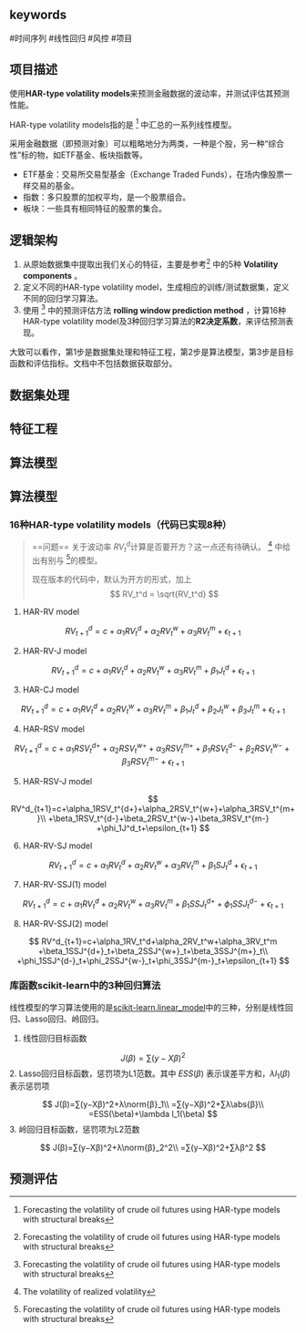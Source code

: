 ## keywords
#时间序列 #线性回归 #风控 #项目

## 项目描述

使用**HAR-type volatility models**来预测金融数据的波动率，并测试评估其预测性能。

HAR-type volatility models指的是 [^1] 中汇总的一系列线性模型。

采用金融数据（即预测对象）可以粗略地分为两类，一种是个股，另一种“综合性”标的物，如ETF基金、板块指数等。

-   ETF基金：交易所交易型基金（Exchange Traded Funds），在场内像股票一样交易的基金。
-   指数：多只股票的加权平均，是一个股票组合。
-   板块：一些具有相同特征的股票的集合。

## 逻辑架构

1.  从原始数据集中提取出我们关心的特征，主要是参考[^1] 中的5种 **Volatility components** 。
2.  定义不同的HAR-type volatility model，生成相应的训练/测试数据集，定义不同的回归学习算法。
3.  使用 [^1] 中的预测评估方法 **rolling window prediction method** ，计算16种HAR-type volatility model及3种回归学习算法的**R2决定系数**，来评估预测表现。

大致可以看作，第1步是数据集处理和特征工程，第2步是算法模型，第3步是目标函数和评估指标。文档中不包括数据获取部分。

## 数据集处理

## 特征工程

## 算法模型

## 算法模型

### 16种HAR-type volatility models（代码已实现8种）

> ==问题== 关于波动率 $RV_t^d$计算是否要开方？这一点还有待确认。 [^5] 中给出有别与 [^1]的模型。
>
> 现在版本的代码中，默认为开方的形式，加上
> $$
> RV_t^d = \sqrt{RV_t^d}
> $$
> 

1. HAR-RV model

$$
RV^d_{t+1}=c+\alpha_1RV_t^d+\alpha_2RV_t^w+\alpha_3RV_t^m+\epsilon_{t+1}
$$

2. HAR-RV-J model

$$
RV^d_{t+1}=c+\alpha_1RV_t^d+\alpha_2RV_t^w+\alpha_3RV_t^m+\beta_1J^d_t+\epsilon_{t+1}
$$

3. HAR-CJ model

$$
RV^d_{t+1}=c+\alpha_1RV_t^d+\alpha_2RV_t^w+\alpha_3RV_t^m
+\beta_1J^d_t+\beta_2J^w_t+\beta_3J^m_t+\epsilon_{t+1}
$$

4. HAR-RSV model

$$
RV^d_{t+1}=c+\alpha_1RSV_t^{d+}+\alpha_2RSV_t^{w+}+\alpha_3RSV_t^{m+}
+\beta_1RSV_t^{d-}+\beta_2RSV_t^{w-}+\beta_3RSV_t^{m-}+\epsilon_{t+1}
$$

5. HAR-RSV-J model

$$
RV^d_{t+1}=c+\alpha_1RSV_t^{d+}+\alpha_2RSV_t^{w+}+\alpha_3RSV_t^{m+}\\
+\beta_1RSV_t^{d-}+\beta_2RSV_t^{w-}+\beta_3RSV_t^{m-}
+\phi_1J^d_t+\epsilon_{t+1}
$$

6. HAR-RV-SJ model

$$
RV^d_{t+1}=c+\alpha_1RV_t^d+\alpha_2RV_t^w+\alpha_3RV_t^m+\beta_1SJ^d_t+\epsilon_{t+1}
$$

7. HAR-RV-SSJ(1) model

$$
RV^d_{t+1}=c+\alpha_1RV_t^d+\alpha_2RV_t^w+\alpha_3RV_t^m
+\beta_1SSJ^{d+}_t+\phi_1SSJ^{d-}_t+\epsilon_{t+1}
$$

8. HAR-RV-SSJ(2) model

$$
RV^d_{t+1}=c+\alpha_1RV_t^d+\alpha_2RV_t^w+\alpha_3RV_t^m
+\beta_1SSJ^{d+}_t+\beta_2SSJ^{w+}_t+\beta_3SSJ^{m+}_t\\
+\phi_1SSJ^{d-}_t+\phi_2SSJ^{w-}_t+\phi_3SSJ^{m-}_t+\epsilon_{t+1}
$$

### 库函数scikit-learn中的3种回归算法

线性模型的学习算法使用的是[scikit-learn.linear_model](https://scikit-learn.org/stable/modules/linear_model.html)中的三种，分别是线性回归、Lasso回归、岭回归。

1. 线性回归目标函数

$$
J(β)=∑(y−Xβ)^2
$$
2. Lasso回归目标函数，惩罚项为L1范数。其中 $E S S ( β )$ 表示误差平方和，$\lambda l_1(\beta)$表示惩罚项

$$
J(β)=∑(y−Xβ)^2+λ\norm{β}_1\\
=∑(y−Xβ)^2+∑λ\abs{β}\\
=ESS(\beta)+\lambda l_1(\beta)
$$
3. 岭回归目标函数，惩罚项为L2范数

$$
J(β)=∑(y−Xβ)^2+λ\norm{β}_2^2\\
=∑(y−Xβ)^2+∑λβ^2
$$

## 预测评估



[^1]: Forecasting the volatility of crude oil futures using HAR-type models with structural breaks
[^2]: 2012 \_HAR modeling for RV forecasting Chap15 Handbook
[^3]: A reduced form framework for modeling volatility of speculative prices based on realized variation measures
[^4]: Forecasting Return Volatility of the CSI 300 Index Using the Stochastic Volatility Model with Continuous Volatility and Jumps
[^5]: The volatility of realized volatility
